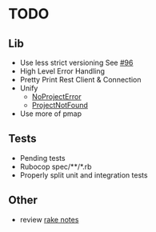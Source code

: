 # TODO

## Lib

- Use less strict versioning See [#96](https://github.com/gooddata/gooddata-ruby/pull/196)
- High Level Error Handling
- Pretty Print Rest Client & Connection
- Unify
  - [NoProjectError](https://github.com/gooddata/gooddata-ruby/blob/master/lib/gooddata/exceptions/no_project_error.rb)
  - [ProjectNotFound](https://github.com/gooddata/gooddata-ruby/blob/master/lib/gooddata/exceptions/project_not_found.rb)
- Use more of pmap

## Tests

- Pending tests
- Rubocop spec/**/*.rb
- Properly split unit and integration tests

## Other

- review [rake notes](https://gist.github.com/korczis/a127456afdda3df4e3a6)
